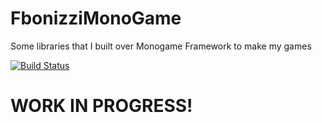 # FbonizziMonoGame
Some libraries that I built over Monogame Framework to make my games 

[![Build Status](https://flowsoftproject.visualstudio.com/GithubOpenSource/_apis/build/status/FrancescoBonizzi.FbonizziMonogame)](https://flowsoftproject.visualstudio.com/GithubOpenSource/_build/latest?definitionId=11)

# WORK IN PROGRESS!
